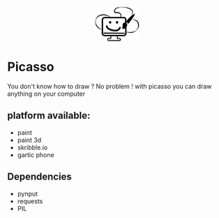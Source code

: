 <p align="center">
<img src="assets/logo.png" alt="drawing" width="100"/>
</p>

# Picasso
You don't know how to draw ? No problem ! with picasso you can draw anything on your computer

## platform available:
- paint
- paint 3d
- skribble.io
- gartic phone

## Dependencies
- pynput
- requests
- PIL